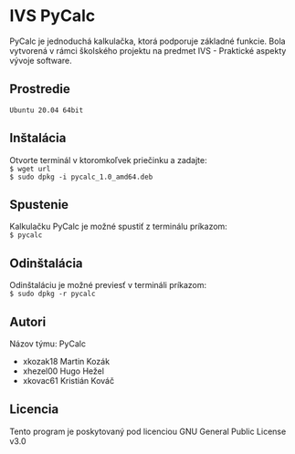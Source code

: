 # IVS PyCalc

PyCalc je jednoduchá kalkulačka, ktorá podporuje základné funkcie. Bola vytvorená v rámci školského projektu na predmet IVS - Praktické aspekty vývoje software.

Prostredie
---------

`Ubuntu 20.04 64bit`

Inštalácia
---------
Otvorte terminál v ktoromkoľvek priečinku a zadajte: <br/>
`$ wget url` <br/>
`$ sudo dpkg -i pycalc_1.0_amd64.deb`
	
Spustenie
---------
Kalkulačku PyCalc je možné spustiť z terminálu príkazom: <br/>
`$ pycalc`

Odinštalácia
---------
Odinštaláciu je možné previesť v termináli príkazom: <br/>
`$ sudo dpkg -r pycalc`

Autori
------

Názov týmu: PyCalc

- xkozak18 Martin Kozák
- xhezel00 Hugo Hežel 
- xkovac61 Kristián Kováč

Licencia
-------

Tento program je poskytovaný pod licenciou GNU General Public License v3.0
